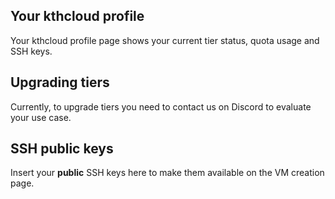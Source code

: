 ## Your kthcloud profile

Your kthcloud profile page shows your current tier status, quota usage
and SSH keys.

## Upgrading tiers

Currently, to upgrade tiers you need to contact us on Discord to
evaluate your use case.

## SSH public keys

Insert your **public** SSH keys here to make them available on the VM
creation page.